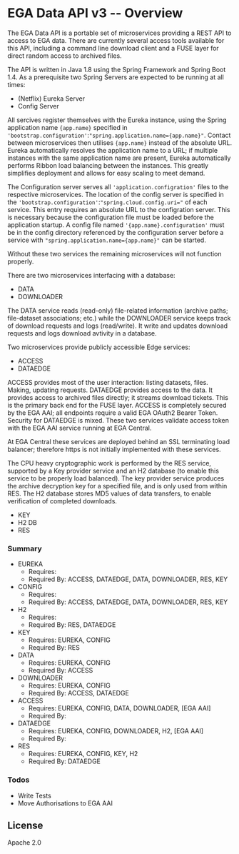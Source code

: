 # EGA Data API v3 -- Overview

The EGA Data API is a portable set of microservices providing a REST API to access to EGA data. There are currently several access tools available for this API, including a command line download client and a FUSE layer for direct random access to archived files.

The API is written in Java 1.8 using the Spring Framework and Spring Boot 1.4. As a prerequisite two Spring Servers are expected to be running at all times:
* (Netflix) Eureka Server
* Config Server

All sercives register themselves with the Eureka instance, using the Spring application name `{app.name}` specified in `'bootstrap.configuration'`:`"spring.application.name={app.name}"`. Contact between microservices then utilises `{app.name}` instead of the absolute URL. Eureka automatically resolves the application name to a URL; if multiple instances with the same application name are present, Eureka automatically performs Ribbon load balancing between the instances. This greatly simplifies deployment and allows for easy scaling to meet demand.

The Configuration server serves all `'application.configration'` files to the respective microservices. The location of the config server is specified in the `'bootstrap.configuration'`:`"spring.cloud.config.uri="` of each service. This entry requires an absolute URL to the configration server. This is necessary because the configuration file must be loaded before the application startup. A config file named `'{app.name}.configuration'` must be in the config directory referenced by the configuration server before a service with `"spring.application.name={app.name}"` can be started.

Without these two services the remaining microservices will not function properly.

There are two microservices interfacing with a database:
* DATA
* DOWNLOADER

The DATA service reads (read-only) file-related information (archive paths; file-dataset associations; etc.) while the DOWNLOADER service keeps track of download requests and logs (read/write). It write and updates download requests and logs download avtivity in a database.

Two microservices provide publicly accessible Edge services:
* ACCESS
* DATAEDGE

ACCESS provides most of the user interaction: listing datasets, files. Making, updating requests. DATAEDGE provides access to the data. It provides access to archived files directly; it streams download tickets. This is the primary back end for the FUSE layer. ACCESS is completely secured by the EGA AAI; all endpoints require a valid EGA OAuth2 Bearer Token. Security for DATAEDGE is mixed. These two services validate access token with the EGA AAI service running at EGA Central.

At EGA Central these services are deployed behind an SSL terminating load balancer; therefore https is not initially implemented with these services.

The CPU heavy cryptographic work is performed by the RES service, supported by a Key provider service and an H2 database (to enable this service to be properly load balanced). The key provider service produces the archive decryption key for a specified file, and is only used from within RES. The H2 database stores MD5 values of data transfers, to enable verification of completed downloads.
* KEY
* H2 DB
* RES

### Summary
* EUREKA
    * Requires:
    * Required By: ACCESS, DATAEDGE, DATA, DOWNLOADER, RES, KEY
* CONFIG
    * Requires:
    * Required By: ACCESS, DATAEDGE, DATA, DOWNLOADER, RES, KEY
* H2
    * Requires:
    * Required By: RES, DATAEDGE
* KEY
    * Requires: EUREKA, CONFIG
    * Required By: RES
* DATA
    * Requires: EUREKA, CONFIG
    * Required By: ACCESS
* DOWNLOADER
    * Requires: EUREKA, CONFIG
    * Required By: ACCESS, DATAEDGE
* ACCESS
    * Requires: EUREKA, CONFIG, DATA, DOWNLOADER, [EGA AAI]
    * Required By:
* DATAEDGE
    * Requires: EUREKA, CONFIG, DOWNLOADER, H2, [EGA AAI]
    * Required By:
* RES
    * Requires: EUREKA, CONFIG, KEY, H2
    * Required By: DATAEDGE

### Todos

 - Write Tests
 - Move Authorisations to EGA AAI

License
----

Apache 2.0

